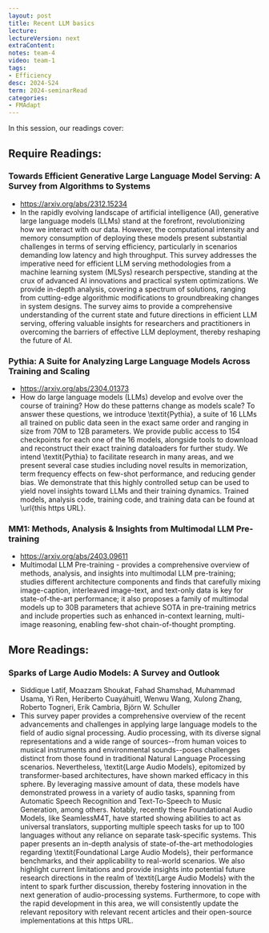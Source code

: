 ```yaml
---
layout: post
title: Recent LLM basics
lecture: 
lectureVersion: next
extraContent: 
notes: team-4
video: team-1
tags:
- Efficiency
desc: 2024-S24
term: 2024-seminarRead
categories:
- FMAdapt
---
```



In this session, our readings cover: 

## Require Readings: 


### Towards Efficient Generative Large Language Model Serving: A Survey from Algorithms to Systems
+ https://arxiv.org/abs/2312.15234
+ In the rapidly evolving landscape of artificial intelligence (AI), generative large language models (LLMs) stand at the forefront, revolutionizing how we interact with our data. However, the computational intensity and memory consumption of deploying these models present substantial challenges in terms of serving efficiency, particularly in scenarios demanding low latency and high throughput. This survey addresses the imperative need for efficient LLM serving methodologies from a machine learning system (MLSys) research perspective, standing at the crux of advanced AI innovations and practical system optimizations. We provide in-depth analysis, covering a spectrum of solutions, ranging from cutting-edge algorithmic modifications to groundbreaking changes in system designs. The survey aims to provide a comprehensive understanding of the current state and future directions in efficient LLM serving, offering valuable insights for researchers and practitioners in overcoming the barriers of effective LLM deployment, thereby reshaping the future of AI.



### Pythia: A Suite for Analyzing Large Language Models Across Training and Scaling
+ https://arxiv.org/abs/2304.01373
+ How do large language models (LLMs) develop and evolve over the course of training? How do these patterns change as models scale? To answer these questions, we introduce \textit{Pythia}, a suite of 16 LLMs all trained on public data seen in the exact same order and ranging in size from 70M to 12B parameters. We provide public access to 154 checkpoints for each one of the 16 models, alongside tools to download and reconstruct their exact training dataloaders for further study. We intend \textit{Pythia} to facilitate research in many areas, and we present several case studies including novel results in memorization, term frequency effects on few-shot performance, and reducing gender bias. We demonstrate that this highly controlled setup can be used to yield novel insights toward LLMs and their training dynamics. Trained models, analysis code, training code, and training data can be found at \url{this https URL}.




### MM1: Methods, Analysis & Insights from Multimodal LLM Pre-training
+ https://arxiv.org/abs/2403.09611
+ Multimodal LLM Pre-training - provides a comprehensive overview of methods, analysis, and insights into multimodal LLM pre-training; studies different architecture components and finds that carefully mixing image-caption, interleaved image-text, and text-only data is key for state-of-the-art performance; it also proposes a family of multimodal models up to 30B parameters that achieve SOTA in pre-training metrics and include properties such as enhanced in-context learning, multi-image reasoning, enabling few-shot chain-of-thought prompting. 


## More Readings: 

### Sparks of Large Audio Models: A Survey and Outlook
+ Siddique Latif, Moazzam Shoukat, Fahad Shamshad, Muhammad Usama, Yi Ren, Heriberto Cuayáhuitl, Wenwu Wang, Xulong Zhang, Roberto Togneri, Erik Cambria, Björn W. Schuller
+ This survey paper provides a comprehensive overview of the recent advancements and challenges in applying large language models to the field of audio signal processing. Audio processing, with its diverse signal representations and a wide range of sources--from human voices to musical instruments and environmental sounds--poses challenges distinct from those found in traditional Natural Language Processing scenarios. Nevertheless, \textit{Large Audio Models}, epitomized by transformer-based architectures, have shown marked efficacy in this sphere. By leveraging massive amount of data, these models have demonstrated prowess in a variety of audio tasks, spanning from Automatic Speech Recognition and Text-To-Speech to Music Generation, among others. Notably, recently these Foundational Audio Models, like SeamlessM4T, have started showing abilities to act as universal translators, supporting multiple speech tasks for up to 100 languages without any reliance on separate task-specific systems. This paper presents an in-depth analysis of state-of-the-art methodologies regarding \textit{Foundational Large Audio Models}, their performance benchmarks, and their applicability to real-world scenarios. We also highlight current limitations and provide insights into potential future research directions in the realm of \textit{Large Audio Models} with the intent to spark further discussion, thereby fostering innovation in the next generation of audio-processing systems. Furthermore, to cope with the rapid development in this area, we will consistently update the relevant repository with relevant recent articles and their open-source implementations at this https URL.

